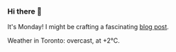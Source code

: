 ### Hi there :wave:

It's Monday! I might be crafting a fascinating [blog post](https://benjaminwuethrich.dev).

Weather in Toronto: overcast, at +2°C.
